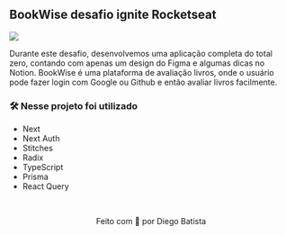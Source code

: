 ## BookWise desafio ignite Rocketseat
<img src="https://github.com/Diego-Batista/BookWise-desafio-Ignite/assets/68654450/1fb39026-cb52-4c68-a4d0-78df2e6c6bb7.png" align="center" />

Durante este desafio, desenvolvemos uma aplicação completa do total zero, contando com apenas um design do Figma e algumas dicas no Notion. BookWise é uma plataforma de avaliação livros, onde o usuário pode fazer login com Google ou Github e então avaliar livros facilmente.

### 🛠️ Nesse projeto foi utilizado

* Next
* Next Auth
* Stitches
* Radix
* TypeScript
* Prisma
* React Query

<br />

<p align="center">Feito com 💜 por Diego Batista</p>
